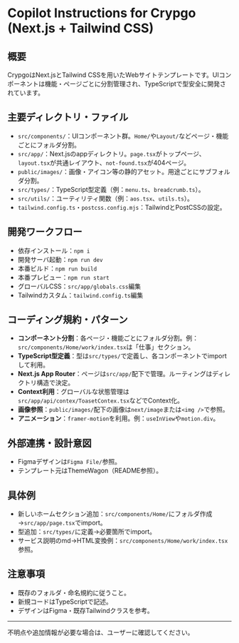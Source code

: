 # Copilot Instructions for Crypgo (Next.js + Tailwind CSS)

## 概要

CrypgoはNext.jsとTailwind CSSを用いたWebサイトテンプレートです。UIコンポーネントは機能・ページごとに分割管理され、TypeScriptで型安全に開発されています。

## 主要ディレクトリ・ファイル

- `src/components/`：UIコンポーネント群。`Home/`や`Layout/`などページ・機能ごとにフォルダ分割。
- `src/app/`：Next.jsのappディレクトリ。`page.tsx`がトップページ、`layout.tsx`が共通レイアウト、`not-found.tsx`が404ページ。
- `public/images/`：画像・アイコン等の静的アセット。用途ごとにサブフォルダ分割。
- `src/types/`：TypeScript型定義（例：`menu.ts`、`breadcrumb.ts`）。
- `src/utils/`：ユーティリティ関数（例：`aos.tsx`、`utils.ts`）。
- `tailwind.config.ts`・`postcss.config.mjs`：TailwindとPostCSSの設定。

## 開発ワークフロー

- 依存インストール：`npm i`
- 開発サーバ起動：`npm run dev`
- 本番ビルド：`npm run build`
- 本番プレビュー：`npm run start`
- グローバルCSS：`src/app/globals.css`編集
- Tailwindカスタム：`tailwind.config.ts`編集

## コーディング規約・パターン

- **コンポーネント分割**：各ページ・機能ごとにフォルダ分割。例：`src/components/Home/work/index.tsx`は「仕事」セクション。
- **TypeScript型定義**：型は`src/types/`で定義し、各コンポーネントでimportして利用。
- **Next.js App Router**：ページは`src/app/`配下で管理。ルーティングはディレクトリ構造で決定。
- **Context利用**：グローバルな状態管理は`src/app/api/contex/ToasetContex.tsx`などでContext化。
- **画像参照**：`public/images/`配下の画像は`next/image`または`<img />`で参照。
- **アニメーション**：`framer-motion`を利用。例：`useInView`や`motion.div`。

## 外部連携・設計意図

- Figmaデザインは`Figma File/`参照。
- テンプレート元はThemeWagon（README参照）。

## 具体例

- 新しいホームセクション追加：`src/components/Home/`にフォルダ作成→`src/app/page.tsx`でimport。
- 型追加：`src/types/`に定義→必要箇所でimport。
- サービス説明のmd→HTML変換例：`src/components/Home/work/index.tsx`参照。

## 注意事項

- 既存のフォルダ・命名規約に従うこと。
- 新規コードはTypeScriptで記述。
- デザインはFigma・既存Tailwindクラスを参考。

---

不明点や追加情報が必要な場合は、ユーザーに確認してください。
